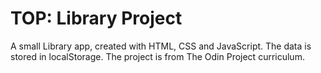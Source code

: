 # TOP: Library Project
<p> A small Library app, created with HTML, CSS and JavaScript. The data is stored in localStorage. The project is from The Odin Project curriculum. </p>
